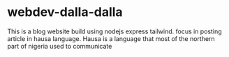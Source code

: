 # webdev-dalla-dalla

This is a blog website build using nodejs express tailwind. focus in posting article in hausa language. Hausa is a language that most of the northern part of nigeria used to communicate
